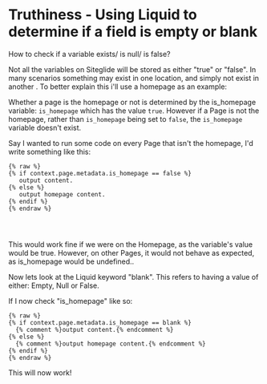 # Truthiness - Using Liquid to determine if a field is empty or blank

How to check if a variable exists/ is null/ is false?

Not all the variables on Siteglide will be stored as either "true" or "false". In many scenarios something may exist in one location, and simply not exist in another . To better explain this i'll use a homepage as an example:

Whether a page is the homepage or not is determined by the is\_homepage variable: `is_homepage` which has the value `true`. However if a Page is not the homepage, rather than `is_homepage` being set to `false`, the `is_homepage` variable doesn't exist.

Say I wanted to run some code on every Page that isn't the homepage, I'd write something like this:

```liquid
{% raw %}
{% if context.page.metadata.is_homepage == false %}
   output content.
{% else %}
   output homepage content.
{% endif %}
{% endraw %}




```

This would work fine if we were on the Homepage, as the variable's value would be true. However, on other Pages, it would not behave as expected, as is\_homepage would be undefined..

Now lets look at the Liquid keyword "blank". This refers to having a value of either: Empty, Null or False.

If I now check "is\_homepage" like so:

```liquid
{% raw %}
{% if context.page.metadata.is_homepage == blank %}
  {% comment %}output content.{% endcomment %}
{% else %}
  {% comment %}output homepage content.{% endcomment %}
{% endif %}
{% endraw %}
```

This will now work!
